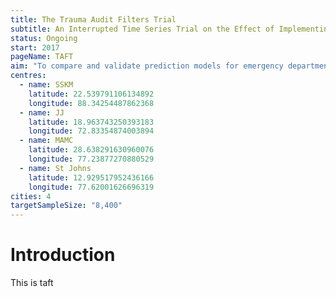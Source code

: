 ```yaml
---
title: The Trauma Audit Filters Trial
subtitle: An Interrupted Time Series Trial on the Effect of Implementing Trauma Audit Filters on Outcomes of Patients Admitted with Trauma in Urban India
status: Ongoing
start: 2017
pageName: TAFT
aim: "To compare and validate prediction models for emergency department trauma triage"
centres:
  - name: SSKM
    latitude: 22.539791106134892
    longitude: 88.34254487862368
  - name: JJ
    latitude: 18.963743250393183 
    longitude: 72.83354874003894
  - name: MAMC
    latitude: 28.638291630960076 
    longitude: 77.23877270880529
  - name: St Johns
    latitude: 12.929517952436166 
    longitude: 77.62001626696319
cities: 4
targetSampleSize: "8,400"
---
```


# Introduction
This is taft

